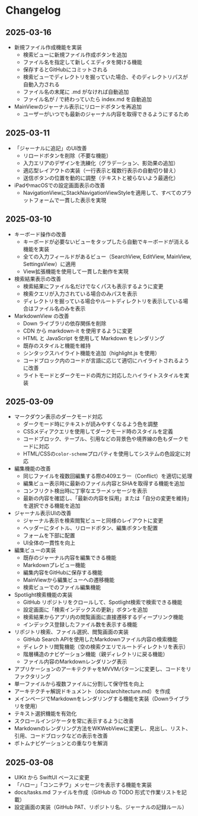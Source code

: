 # Changelog

## 2025-03-16
- 新規ファイル作成機能を実装
  - 検索ビューに新規ファイル作成ボタンを追加
  - ファイル名を指定して新しくエディタを開ける機能
  - 保存するとGitHubにコミットされる
  - 検索ビューでディレクトリを掘っていた場合、そのディレクトリパスが自動入力される
  - ファイル名の末尾に .md がなければ自動追加
  - ファイル名が / で終わっていたら index.md を自動追加
- MainViewのジャーナル表示にリロードボタンを再追加
  - ユーザーがいつでも最新のジャーナル内容を取得できるようにするため

## 2025-03-11
- 「ジャーナルに追記」のUI改善
  - リロードボタンを削除（不要な機能）
  - 入力エリアのデザインを洗練化（グラデーション、影効果の追加）
  - 適応型レイアウトの実装（一行表示と複数行表示の自動切り替え）
  - 送信ボタンの位置を動的に調整（テキストと被らないよう最適化）
- iPadやmacOSでの設定画面表示の改善
  - NavigationViewにStackNavigationViewStyleを適用して、すべてのプラットフォームで一貫した表示を実現

## 2025-03-10
- キーボード操作の改善
  - キーボードが必要ないビューをタップしたら自動でキーボードが消える機能を実装
  - 全ての入力フィールドがあるビュー（SearchView, EditView, MainView, SettingsView）に適用
  - View拡張機能を使用して一貫した動作を実現
- 検索結果表示の改善
  - 検索結果にファイル名だけでなくパスも表示するように変更
  - 検索クエリが入力されている場合のみパスを表示
  - ディレクトリを掘っている場合やルートディレクトリを表示している場合はファイル名のみを表示
- MarkdownView の改善
  - Down ライブラリの依存関係を削除
  - CDN から markdown-it を使用するように変更
  - HTML と JavaScript を使用して Markdown をレンダリング
  - 既存のスタイルと機能を維持
  - シンタックスハイライト機能を追加（highlight.js を使用）
  - コードブロック内のコードが言語に応じて適切にハイライトされるように改善
  - ライトモードとダークモードの両方に対応したハイライトスタイルを実装

## 2025-03-09
- マークダウン表示のダークモード対応
  - ダークモード時にテキストが読みやすくなるよう色を調整
  - CSSメディアクエリを使用してダークモード時のスタイルを定義
  - コードブロック、テーブル、引用などの背景色や境界線の色もダークモードに対応
  - HTML/CSSの`color-scheme`プロパティを使用してシステムの色設定に対応
- 編集機能の改善
  - 同じファイルを複数回編集する際の409エラー（Conflict）を適切に処理
  - 編集ビュー表示時に最新のファイル内容とSHAを取得する機能を追加
  - コンフリクト検出時に丁寧なエラーメッセージを表示
  - 最新の内容を確認し、「最新の内容を採用」または「自分の変更を維持」を選択できる機能を追加
- ジャーナル表示UIの改善
  - ジャーナル表示を検索閲覧ビューと同様のレイアウトに変更
  - ヘッダーにタイトル、リロードボタン、編集ボタンを配置
  - フォームを下部に配置
  - UI全体の一貫性を向上
- 編集ビューの実装
  - 既存のジャーナル内容を編集できる機能
  - Markdownプレビュー機能
  - 編集内容をGitHubに保存する機能
  - MainViewから編集ビューへの遷移機能
  - 検索ビューでのファイル編集機能
- Spotlight検索機能の実装
  - GitHub リポジトリをクロールして、Spotlight検索で検索できる機能
  - 設定画面に「検索インデックスの更新」ボタンを追加
  - 検索結果からアプリ内の閲覧画面に直接遷移するディープリンク機能
  - インデックス登録したファイル数を表示する機能
- リポジトリ検索、ファイル選択、閲覧画面の実装
  - GitHub Search APIを使用したMarkdownファイル内容の検索機能
  - ディレクトリ閲覧機能（空の検索クエリでルートディレクトリを表示）
  - 階層構造のナビゲーション機能（親ディレクトリに戻る機能）
  - ファイル内容のMarkdownレンダリング表示
- アプリケーションのアーキテクチャをMVVMパターンに変更し、コードをリファクタリング
- 単一ファイルから複数ファイルに分割して保守性を向上
- アーキテクチャ解説ドキュメント（docs/architecture.md）を作成
- メインページでMarkdownをレンダリングする機能を実装（Downライブラリを使用）
- テキスト選択機能を有効化
- スクロールインジケータを常に表示するように改善
- Markdownのレンダリング方法をWKWebViewに変更し、見出し、リスト、引用、コードブロックなどの表示を改善
- ボトムナビゲーションとの重なりを解消

## 2025-03-08
- UIKit から SwiftUI ベースに変更
- 「ハロー」「コンニチワ」メッセージを表示する機能を実装
- docs/tasks.md ファイルを作成（GitHub の TODO 形式で作業リストを記載）
- 設定画面の実装（GitHub PAT、リポジトリ名、ジャーナルの記録ルール）

